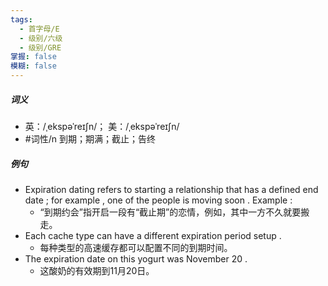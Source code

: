 ```yaml
---
tags:
  - 首字母/E
  - 级别/六级
  - 级别/GRE
掌握: false
模糊: false
---
```

##### 词义
- 英：/ˌekspəˈreɪʃn/； 美：/ˌekspəˈreɪʃn/
- #词性/n  到期；期满；截止；告终
##### 例句
- Expiration dating refers to starting a relationship that has a defined end date ; for example , one of the people is moving soon . Example :
	- “到期约会”指开启一段有“截止期”的恋情，例如，其中一方不久就要搬走。
- Each cache type can have a different expiration period setup .
	- 每种类型的高速缓存都可以配置不同的到期时间。
- The expiration date on this yogurt was November 20 .
	- 这酸奶的有效期到11月20日。
